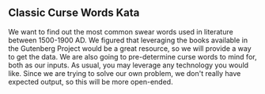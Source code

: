 ﻿Classic Curse Words Kata
------------------

We want to find out the most common swear words used in literature between 1500-1900 AD. We figured that leveraging the books available in the Gutenberg Project would be a great resource, so we will provide a way to get the data. We are also going to pre-determine curse words to mind for, both as our inputs. As usual, you may leverage any technology you would like. Since we are trying to solve our own problem, we don't really have expected output, so this will be more open-ended.  
